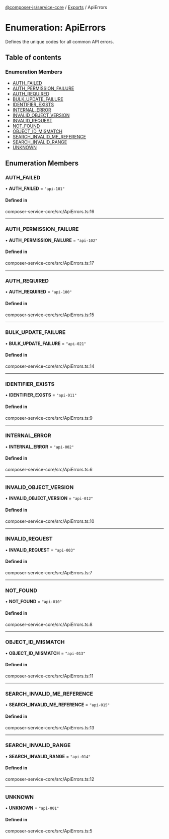 [@composer-js/service-core](../README.md) / [Exports](../modules.md) / ApiErrors

# Enumeration: ApiErrors

Defines the unique codes for all common API errors.

## Table of contents

### Enumeration Members

- [AUTH\_FAILED](ApiErrors.md#auth_failed)
- [AUTH\_PERMISSION\_FAILURE](ApiErrors.md#auth_permission_failure)
- [AUTH\_REQUIRED](ApiErrors.md#auth_required)
- [BULK\_UPDATE\_FAILURE](ApiErrors.md#bulk_update_failure)
- [IDENTIFIER\_EXISTS](ApiErrors.md#identifier_exists)
- [INTERNAL\_ERROR](ApiErrors.md#internal_error)
- [INVALID\_OBJECT\_VERSION](ApiErrors.md#invalid_object_version)
- [INVALID\_REQUEST](ApiErrors.md#invalid_request)
- [NOT\_FOUND](ApiErrors.md#not_found)
- [OBJECT\_ID\_MISMATCH](ApiErrors.md#object_id_mismatch)
- [SEARCH\_INVALID\_ME\_REFERENCE](ApiErrors.md#search_invalid_me_reference)
- [SEARCH\_INVALID\_RANGE](ApiErrors.md#search_invalid_range)
- [UNKNOWN](ApiErrors.md#unknown)

## Enumeration Members

### AUTH\_FAILED

• **AUTH\_FAILED** = ``"api-101"``

#### Defined in

composer-service-core/src/ApiErrors.ts:16

___

### AUTH\_PERMISSION\_FAILURE

• **AUTH\_PERMISSION\_FAILURE** = ``"api-102"``

#### Defined in

composer-service-core/src/ApiErrors.ts:17

___

### AUTH\_REQUIRED

• **AUTH\_REQUIRED** = ``"api-100"``

#### Defined in

composer-service-core/src/ApiErrors.ts:15

___

### BULK\_UPDATE\_FAILURE

• **BULK\_UPDATE\_FAILURE** = ``"api-021"``

#### Defined in

composer-service-core/src/ApiErrors.ts:14

___

### IDENTIFIER\_EXISTS

• **IDENTIFIER\_EXISTS** = ``"api-011"``

#### Defined in

composer-service-core/src/ApiErrors.ts:9

___

### INTERNAL\_ERROR

• **INTERNAL\_ERROR** = ``"api-002"``

#### Defined in

composer-service-core/src/ApiErrors.ts:6

___

### INVALID\_OBJECT\_VERSION

• **INVALID\_OBJECT\_VERSION** = ``"api-012"``

#### Defined in

composer-service-core/src/ApiErrors.ts:10

___

### INVALID\_REQUEST

• **INVALID\_REQUEST** = ``"api-003"``

#### Defined in

composer-service-core/src/ApiErrors.ts:7

___

### NOT\_FOUND

• **NOT\_FOUND** = ``"api-010"``

#### Defined in

composer-service-core/src/ApiErrors.ts:8

___

### OBJECT\_ID\_MISMATCH

• **OBJECT\_ID\_MISMATCH** = ``"api-013"``

#### Defined in

composer-service-core/src/ApiErrors.ts:11

___

### SEARCH\_INVALID\_ME\_REFERENCE

• **SEARCH\_INVALID\_ME\_REFERENCE** = ``"api-015"``

#### Defined in

composer-service-core/src/ApiErrors.ts:13

___

### SEARCH\_INVALID\_RANGE

• **SEARCH\_INVALID\_RANGE** = ``"api-014"``

#### Defined in

composer-service-core/src/ApiErrors.ts:12

___

### UNKNOWN

• **UNKNOWN** = ``"api-001"``

#### Defined in

composer-service-core/src/ApiErrors.ts:5
